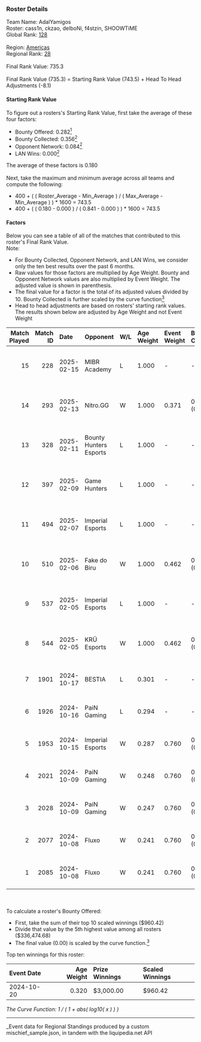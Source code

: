 ### Roster Details<br />
Team Name: AdalYamigos<br />
Roster: cass1n, ckzao, delboNi, f4stzin, SHOOWTiME<br />
Global Rank: [128](../../standings_global_2025_03_01.md)<br />
<br />
Region: [Americas]( ../../standings_americas_2025_03_01.md)<br />
Regional Rank: [28]( ../../standings_americas_2025_03_01.md)<br />
<br />
Final Rank Value:  735.3<br />
<br />
Final Rank Value (735.3) = Starting Rank Value (743.5) + Head To Head Adjustments (-8.1)<br />

#### Starting Rank Value<br />
To figure out a rosters's Starting Rank Value, first take the average of these four factors:<br />
- Bounty Offered: 0.282[<sup>1</sup>](#table2)
- Bounty Collected: 0.356[<sup>2</sup>](#table1)
- Opponent Network: 0.084[<sup>2</sup>](#table1)
- LAN Wins: 0.000[<sup>2</sup>](#table1)

The average of these factors is 0.180<br />
<br />
Next, take the maximum and minimum average across all teams and compute the following:<br />
- 400 + ( ( Roster_Average - Min_Average ) / ( Max_Average - Min_Average ) ) * 1600 = 743.5
- 400 + ( ( 0.180 - 0.000 ) / ( 0.841 - 0.000 ) ) * 1600 = 743.5


#### Factors<br />
Below you can see a table of all of the matches that contributed to this roster's Final Rank Value.<br />
Note:<br />

- For Bounty Collected, Opponent Network, and LAN Wins, we consider only the ten best results over the past 6 months.
- Raw values for those factors are multiplied by Age Weight. Bounty and Opponent Network values are also multiplied by Event Weight. The adjusted value is shown in parenthesis.
- The final value for a factor is the total of its adjusted values divided by 10. Bounty Collected is further scaled by the curve function[<sup>3</sup>](#curveFunction)
- Head to head adjustments are based on rosters' starting rank values. The results shown below are adjusted by Age Weight and not Event Weight
<span id="table1"></span><br />


| Match Played | Match ID | Date       | Opponent               | W/L | Age Weight | Event Weight | Bounty Collected | Opponent Network | LAN Wins  | H2H Adj. | Roster                                     |
| -: | -: | :- | :- | :- | :- | :- | :- | :- | :- | -: | :- |
|           15 |      228 | 2025-02-15 | MIBR Academy           | L   | 1.000      | -            | -                | -                | -         |   -19.66 | cass1n, ckzao, delboNi, f4stzin, SHOOWTiME |
|           14 |      293 | 2025-02-13 | Nitro.GG               | W   | 1.000      | 0.371        | 0.001 (0.000)    | 0.358 (0.133)    | 0 (0.000) |    11.07 | cass1n, ckzao, delboNi, f4stzin, SHOOWTiME |
|           13 |      328 | 2025-02-11 | Bounty Hunters Esports | L   | 1.000      | -            | -                | -                | -         |   -18.81 | cass1n, ckzao, delboNi, f4stzin, SHOOWTiME |
|           12 |      397 | 2025-02-09 | Game Hunters           | L   | 1.000      | -            | -                | -                | -         |   -20.99 | cass1n, ckzao, delboNi, f4stzin, SHOOWTiME |
|           11 |      494 | 2025-02-07 | Imperial Esports       | L   | 1.000      | -            | -                | -                | -         |    -5.85 | cass1n, ckzao, delboNi, f4stzin, SHOOWTiME |
|           10 |      510 | 2025-02-06 | Fake do Biru           | W   | 1.000      | 0.462        | 0.000 (0.000)    | 0.194 (0.090)    | 0 (0.000) |     8.29 | cass1n, ckzao, delboNi, f4stzin, SHOOWTiME |
|            9 |      537 | 2025-02-05 | Imperial Esports       | L   | 1.000      | -            | -                | -                | -         |    -5.94 | cass1n, ckzao, delboNi, f4stzin, SHOOWTiME |
|            8 |      544 | 2025-02-05 | KRÜ Esports            | W   | 1.000      | 0.462        | 0.001 (0.001)    | 0.169 (0.078)    | 0 (0.000) |    11.68 | cass1n, ckzao, delboNi, f4stzin, SHOOWTiME |
|            7 |     1901 | 2024-10-17 | BESTIA                 | L   | 0.301      | -            | -                | -                | -         |    -2.89 | cass1n, delboNi, f4stzin, iDk, shz         |
|            6 |     1926 | 2024-10-16 | PaiN Gaming            | L   | 0.294      | -            | -                | -                | -         |    -0.08 | cass1n, delboNi, f4stzin, iDk, shz         |
|            5 |     1953 | 2024-10-15 | Imperial Esports       | W   | 0.287      | 0.760        | 0.067 (0.015)    | 0.701 (0.153)    | 0 (0.000) |     7.50 | cass1n, delboNi, f4stzin, iDk, shz         |
|            4 |     2021 | 2024-10-09 | PaiN Gaming            | W   | 0.248      | 0.760        | 0.318 (0.060)    | 0.632 (0.119)    | 0 (0.000) |     7.75 | cass1n, delboNi, f4stzin, iDk, shz         |
|            3 |     2028 | 2024-10-09 | PaiN Gaming            | W   | 0.247      | 0.760        | 0.318 (0.060)    | 0.632 (0.119)    | 0 (0.000) |     7.74 | cass1n, delboNi, f4stzin, iDk, shz         |
|            2 |     2077 | 2024-10-08 | Fluxo                  | W   | 0.241      | 0.760        | 0.054 (0.010)    | 0.394 (0.072)    | 0 (0.000) |     5.99 | cass1n, delboNi, f4stzin, iDk, shz         |
|            1 |     2085 | 2024-10-08 | Fluxo                  | W   | 0.241      | 0.760        | 0.054 (0.010)    | 0.394 (0.072)    | 0 (0.000) |     6.07 | cass1n, delboNi, f4stzin, iDk, shz         |

<br />
<span id="table2"></span><br />
To calculate a roster's Bounty Offered:<br />

- First, take the sum of their top 10 scaled winnings ($960.42)
- Divide that value by the 5th highest value among all rosters ($336,474.68)
- The final value (0.00) is scaled by the curve function.[<sup>3</sup>](#curveFunction)

Top ten winnings for this roster:<br />

| Event Date | Age Weight | Prize Winnings | Scaled Winnings |
| :- | -: | :- | :- |
| 2024-10-20 |      0.320 | $3,000.00      | $960.42         |


<span id="curveFunction"></span>_The Curve Function: 1 / ( 1 + abs( log10( x ) ) )_<br />

---
_Event data for Regional Standings produced by a custom mischief_sample.json, in tandem with the liquipedia.net API<br />
